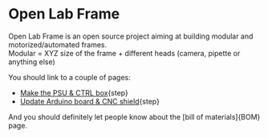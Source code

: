 # Open Lab Frame  
Open Lab Frame is an open source project aiming at building modular and motorized/automated frames.  
Modular  = XYZ size of the frame + different heads (camera, pipette or anything else)  

You should link to a couple of pages:

* [Make the PSU & CTRL box](psu_control.md){step}
* [Update Arduino board & CNC shield](arduino_cncshield.md){step}

And you should definitely let people know about the [bill of materials]{BOM} page.